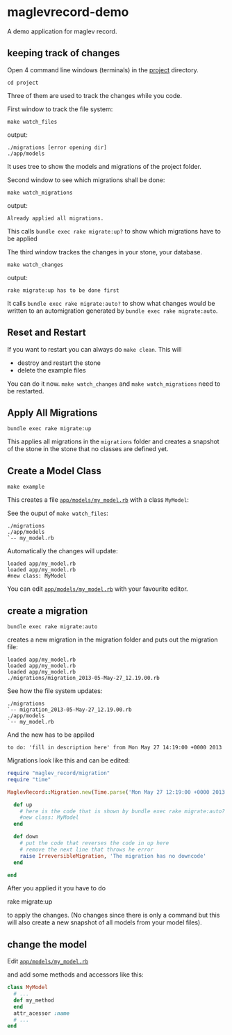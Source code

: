maglevrecord-demo
=================

A demo application for maglev record.


keeping track of changes
------------------------



Open 4 command line windows (terminals) in the [project](project) directory.

    cd project
    
Three of them are used to track the changes while you code.

First window to track the file system:

    make watch_files
    
output:

    ./migrations [error opening dir]
    ./app/models

It uses tree to show the models and migrations of the project folder.
    
Second window to see which migrations shall be done:

    make watch_migrations
   
output:

    Already applied all migrations.
    
This calls `bundle exec rake migrate:up?` to show which migrations have to be applied

The third window trackes the changes in your stone, your database.

    make watch_changes
    
output:

    rake migrate:up has to be done first
    
It calls `bundle exec rake migrate:auto?` to show what changes would be written to an automigration generated by `bundle exec rake migrate:auto`.


Reset and Restart
-----------------

If you want to restart you can always do `make clean`. This will

- destroy and restart the stone
- delete the example files

You can do it now. `make watch_changes` and `make watch_migrations` need to be restarted.

Apply All Migrations
--------------------

    bundle exec rake migrate:up
    
This applies all migrations in the `migrations` folder and creates a snapshot of the stone in the stone that no classes are defined yet.

Create a Model Class
--------------------

    make example

This creates a file [`app/models/my_model.rb`](project/.example_model.rb) with a class `MyModel`:

See the ouput of `make watch_files`:

    ./migrations
    ./app/models
    `-- my_model.rb

Automatically the changes will update:

    loaded app/my_model.rb
    loaded app/my_model.rb
    #new class: MyModel
    
You can edit [`app/models/my_model.rb`](project/.example_model.rb) with your favourite editor.


create a migration
------------------

    bundle exec rake migrate:auto

creates a new migration in the migration folder and puts out the migration file:

    loaded app/my_model.rb
    loaded app/my_model.rb
    loaded app/my_model.rb
    ./migrations/migration_2013-05-May-27_12.19.00.rb

See how the file system updates:

    ./migrations
    `-- migration_2013-05-May-27_12.19.00.rb
    ./app/models
    `-- my_model.rb

And the new has to be appiled

    to do: 'fill in description here' from Mon May 27 14:19:00 +0000 2013

Migrations look like this and can be edited:

```ruby
require "maglev_record/migration"
require "time"

MaglevRecord::Migration.new(Time.parse('Mon May 27 12:19:00 +0000 2013'), 'fill in description here') do

  def up
    # here is the code that is shown by bundle exec rake migrate:auto?
    #new class: MyModel
  end

  def down
    # put the code that reverses the code in up here 
    # remove the next line that throws he error 
    raise IrreversibleMigration, 'The migration has no downcode'
  end

end
```

After you applied it you have to do

   rake migrate:up
   
to apply the changes. (No changes since there is only a command but this will also create a new snapshot of all models from your model files).


change the model
----------------

Edit [`app/models/my_model.rb`](project/.example_model.rb)

and add some methods and accessors like this:

```ruby
class MyModel
  # ...
  def my_method
  end
  attr_acessor :name
  # ...
end
```










